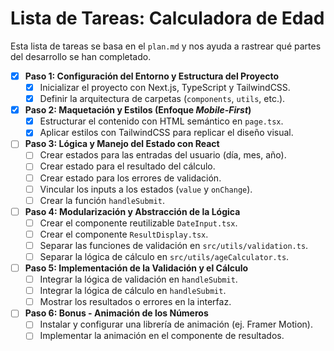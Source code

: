 # Lista de Tareas: Calculadora de Edad

Esta lista de tareas se basa en el `plan.md` y nos ayuda a rastrear qué partes del desarrollo se han completado.

- [x] **Paso 1: Configuración del Entorno y Estructura del Proyecto**
  - [x] Inicializar el proyecto con Next.js, TypeScript y TailwindCSS.
  - [x] Definir la arquitectura de carpetas (`components`, `utils`, etc.).

- [x] **Paso 2: Maquetación y Estilos (Enfoque *Mobile-First*)**
  - [x] Estructurar el contenido con HTML semántico en `page.tsx`.
  - [x] Aplicar estilos con TailwindCSS para replicar el diseño visual.

- [ ] **Paso 3: Lógica y Manejo del Estado con React**
  - [ ] Crear estados para las entradas del usuario (día, mes, año).
  - [ ] Crear estado para el resultado del cálculo.
  - [ ] Crear estado para los errores de validación.
  - [ ] Vincular los inputs a los estados (`value` y `onChange`).
  - [ ] Crear la función `handleSubmit`.

- [ ] **Paso 4: Modularización y Abstracción de la Lógica**
  - [ ] Crear el componente reutilizable `DateInput.tsx`.
  - [ ] Crear el componente `ResultDisplay.tsx`.
  - [ ] Separar las funciones de validación en `src/utils/validation.ts`.
  - [ ] Separar la lógica de cálculo en `src/utils/ageCalculator.ts`.

- [ ] **Paso 5: Implementación de la Validación y el Cálculo**
  - [ ] Integrar la lógica de validación en `handleSubmit`.
  - [ ] Integrar la lógica de cálculo en `handleSubmit`.
  - [ ] Mostrar los resultados o errores en la interfaz.

- [ ] **Paso 6: Bonus - Animación de los Números**
  - [ ] Instalar y configurar una librería de animación (ej. Framer Motion).
  - [ ] Implementar la animación en el componente de resultados.
